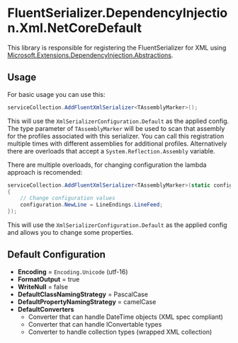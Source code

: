 # FluentSerializer.DependencyInjection.Xml.NetCoreDefault
[DependencyInjectionNuget]: (https://www.nuget.org/packages/Microsoft.Extensions.DependencyInjection.Abstractions/)

This library is responsible for registering the FluentSerializer for XML using
[Microsoft.Extensions.DependencyInjection.Abstractions][DependencyInjectionNuget].

## Usage

For basic usage you can use this:  
```cs
serviceCollection.AddFluentXmlSerializer<TAssemblyMarker>();
```
This will use the `XmlSerializerConfiguration.Default` as the applied config.
The type parameter of `TAssemblyMarker` will be used to scan that assembly for the profiles associated with this serializer.
You can call this registration multiple times with different assemblies for additional profiles.
Alternatively there are overloads that accept a `System.Reflection.Assembly` variable.  
  
There are multiple overloads, for changing configuration the lambda approach is recomended:  
```cs
serviceCollection.AddFluentXmlSerializer<TAssemblyMarker>(static configuration =>
{
	// Change configuration values
	configuration.NewLine = LineEndings.LineFeed;
});
```
This will use the `XmlSerializerConfiguration.Default` as the applied config and allows you to change some properties.

## Default Configuration

- **Encoding** = `Encoding.Unicode` (utf-16)
- **FormatOutput** = true
- **WriteNull** = false
- **DefaultClassNamingStrategy** = PascalCase
- **DefaultPropertyNamingStrategy** = camelCase
- **DefaultConverters**
  - Converter that can handle DateTime objects (XML spec compliant)
  - Converter that can handle IConvertable types
  - Converter to handle collection types (wrapped XML collection)